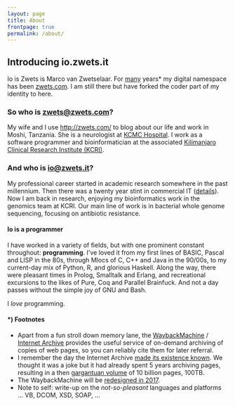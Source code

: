 ```yaml
---
layout: page
title: About
frontpage: true
permalink: /about/
---
```


## Introducing io.zwets.it

Io is Zwets is Marco van Zwetselaar.  For [many](http://web.archive.org/web/*/http://zwets.com/) years\* my digital namespace has been [zwets.com](http://zwets.com/). I am still there but have forked the coder part of my identity to here.

### So who is zwets@zwets.com?

My wife and I use http://zwets.com/ to blog about our life and work in Moshi, Tanzania.  She is a neurologist at [KCMC Hospital](http://www.kcmc.ac.tz/).  I work as a software programmer and bioinformatician at the associated [Kilimanjaro Clinical Research Institute (KCRI)](http://www.kcri.ac.tz/).

### And who is io@zwets.it?

My professional career started in academic research somewhere in the past millennium.  Then there was a twenty year stint in commercial IT ([details](http://tz.linkedin.com/in/zwets)).  Now I am back in research, enjoying my bioinformatics work in the genomics team at KCRI.  Our main line of work is in bacterial whole genome sequencing, focusing on antibiotic resistance.

#### Io is a programmer

I have worked in a variety of fields, but with one prominent constant throughout: **programming**.  I've loved it from my first lines of BASIC, Pascal and LISP in the 80s, through Mlocs of C, C++ and Java in the 90/00s, to my current-day mix of Python, R, and glorious Haskell.  Along the way, there were pleasant times in Prolog, Smalltalk and Erlang, and recreational excursions to the likes of Pure, Coq and Parallel Brainfuck.  And not a day passes without the simple joy of GNU and Bash.

I *love* programming.

#### \*) Footnotes

* Apart from a fun stroll down memory lane, the [WaybackMachine](http://web.archive.org/) / [Internet Archive](http://www.archive.org/) provides the useful service of on-demand archiving of copies of web pages, so you can reliably cite them for later referral.
* I remember the day the Internet Archive [made its existence known](http://web.archive.org/web/20011026003810/http://www.archive.org/wayback/press_kit/index.html).  We thought it was a joke but it had already spent 5 years archiving pages, resulting in a then [gargantuan volume](http://web.archive.org/web/20011202145626/http://www.waybackmachine.org/) of 10 billion pages, 100TB.
* The WaybackMachine will be [redesigned in 2017](http://www.theverge.com/2015/10/22/9593656/internet-archive-wayback-machine-redesign-announced).
* Note to self: write-up on the *not-so-pleasant* languages and platforms ... VB, DCOM, XSD, SOAP, ...


